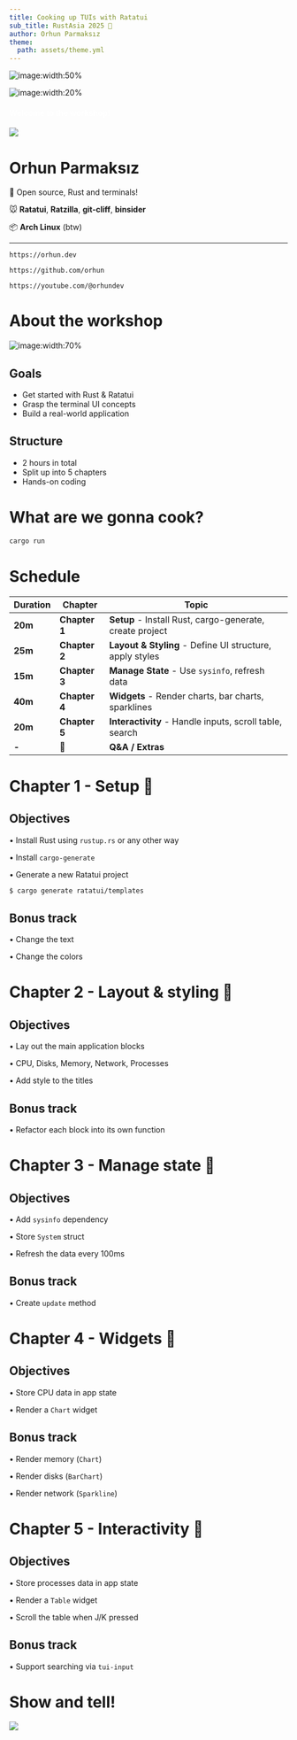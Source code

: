 ```yaml
---
title: Cooking up TUIs with Ratatui
sub_title: RustAsia 2025 🐲
author: Orhun Parmaksız
theme:
  path: assets/theme.yml
---
```


<!-- new_lines: 2 -->

![image:width:50%](assets/rustasia.png)

![image:width:20%](assets/rat-chef.gif)

<!-- column_layout: [1, 2, 1] -->

<!-- column: 1 -->

#### <span style="color: #ffffff">**Welcome to the workshop!**</span>

<!-- reset_layout -->

<!-- column_layout: [1, 9] -->

<!-- column: 1 -->

[](https://github.com/orhun/rustasia2025-ratatui-workshop)

<!-- end_slide -->

<!-- column_layout: [4, 5] -->

<!-- column: 0 -->

<!-- new_lines: 1 -->

![](assets/orhun.jpg)

<!-- column: 1 -->

<!-- new_lines: 1 -->

<!-- pause -->

# **Orhun Parmaksız**

🦀 Open source, Rust and terminals!

🐭 **Ratatui**, **Ratzilla**, **git-cliff**, **binsider**

📦 **Arch Linux** (btw)

---

`https://orhun.dev             `

`https://github.com/orhun      `

`https://youtube.com/@orhundev `

<!-- end_slide -->

# About the workshop

<!-- pause -->

<!-- column_layout: [3, 2] -->

<!-- column: 1 -->

![image:width:70%](assets/ratatui-spin.gif)

<!-- column: 0 -->

## Goals

- Get started with Rust & Ratatui
- Grasp the terminal UI concepts
- Build a real-world application

<!-- pause -->

## Structure

- 2 hours in total
- Split up into 5 chapters
- Hands-on coding

<!-- end_slide -->

# What are we gonna cook?

```bash +exec +acquire_terminal
cargo run
```

<!-- end_slide -->

# Schedule

| Duration | Chapter       | Topic                                                    |
| -------- | ------------- | -------------------------------------------------------- |
| **20m**  | **Chapter 1** | **Setup** - Install Rust, cargo-generate, create project |
| **25m**  | **Chapter 2** | **Layout & Styling** - Define UI structure, apply styles |
| **15m**  | **Chapter 3** | **Manage State** - Use `sysinfo`, refresh data           |
| **40m**  | **Chapter 4** | **Widgets** - Render charts, bar charts, sparklines      |
| **20m**  | **Chapter 5** | **Interactivity** - Handle inputs, scroll table, search  |
| **-**    | 🧀            | **Q&A / Extras**                                         |

<!-- end_slide -->

# Chapter 1 - Setup 🧀

<!-- column_layout: [1, 1] -->

<!-- column: 0 -->

## Objectives

• Install Rust using `rustup.rs` or any other way

• Install `cargo-generate`

• Generate a new Ratatui project

```bash
$ cargo generate ratatui/templates
```

<!-- column: 1 -->

## Bonus track

• Change the text

• Change the colors

<!-- end_slide -->

# Chapter 2 - Layout & styling 🧀

<!-- column_layout: [1, 1] -->

<!-- column: 0 -->

## Objectives

• Lay out the main application blocks

• CPU, Disks, Memory, Network, Processes

• Add style to the titles

<!-- column: 1 -->

## Bonus track

• Refactor each block into its own function

<!-- end_slide -->

# Chapter 3 - Manage state 🧀

<!-- column_layout: [1, 1] -->

<!-- column: 0 -->

## Objectives

• Add `sysinfo` dependency

• Store `System` struct

• Refresh the data every 100ms

<!-- column: 1 -->

## Bonus track

• Create `update` method

<!-- end_slide -->

# Chapter 4 - Widgets 🧀

<!-- column_layout: [1, 1] -->

<!-- column: 0 -->

## Objectives

• Store CPU data in app state

• Render a `Chart` widget

<!-- column: 1 -->

## Bonus track

• Render memory (`Chart`)

• Render disks (`BarChart`)

• Render network (`Sparkline`)

<!-- end_slide -->

# Chapter 5 - Interactivity 🧀

<!-- column_layout: [1, 1] -->

<!-- column: 0 -->

## Objectives

• Store processes data in app state

• Render a `Table` widget

• Scroll the table when J/K pressed

<!-- column: 1 -->

## Bonus track

• Support searching via `tui-input`

<!-- end_slide -->

# Show and tell!

![](assets/rat-cheese.gif)
